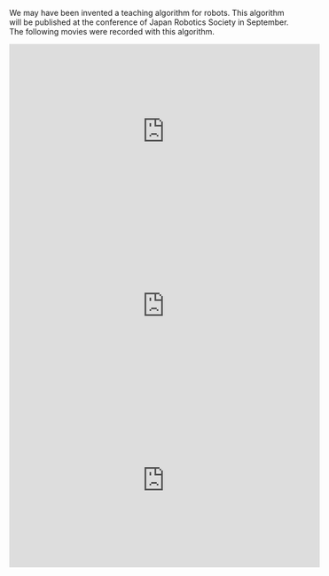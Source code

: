 We may have been invented a teaching algorithm for robots. This algorithm will be published at the conference of Japan Robotics Society in September. The following movies were recorded with this algorithm. 

<iframe width="560" height="315" src="https://www.youtube.com/embed/zm0gP6o09lM" frameborder="0" allowfullscreen></iframe>

<iframe width="560" height="315" src="https://www.youtube.com/embed/0JTNi0STv3Q" frameborder="0" allowfullscreen></iframe>


<iframe width="560" height="315" src="https://www.youtube.com/embed/0JTNi0STv3Q" frameborder="0" allowfullscreen></iframe>
